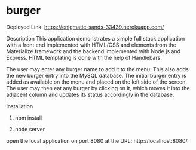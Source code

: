 # burger
Deployed Link: https://enigmatic-sands-33439.herokuapp.com/

Description
This application demonstrates a simple full stack application with a front end implemented with HTML/CSS and elements from the Materialize framework and the backend implemented with Node.js and Express. HTML templating is done with the help of Handlebars.

The user may enter any burger name to add it to the menu. This also adds the new burger entry into the MySQL database. The initial burger entry is added as available on the menu and placed on the left side of the screen. The user may then eat any burger by clicking on it, which moves it into the adjacent column and updates its status accordingly in the database.

Installation

1) npm install

2) node server

open the local application on port 8080 at the URL: http://localhost:8080/.
